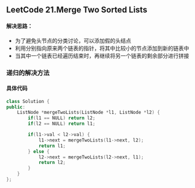 ## LeetCode 21.Merge Two Sorted Lists

#### 解决思路：    
* 为了避免头节点的分类讨论，可以添加假的头结点
* 利用分别指向原来两个链表的指针，将其中比较小的节点添加到新的链表中
* 当其中一个链表已经遍历结束时，再继续将另一个链表的剩余部分进行拼接

### 递归的解决方法
#### 具体代码

```c++
class Solution {
public:
    ListNode *mergeTwoLists(ListNode *l1, ListNode *l2) {
        if(l1 == NULL) return l2;
        if(l2 == NULL) return l1;

        if(l1->val < l2->val) {
            l1->next = mergeTwoLists(l1->next, l2);
            return l1;
        } else {
            l2->next = mergeTwoLists(l2->next, l1);
            return l2;
        }
    }
};
```
